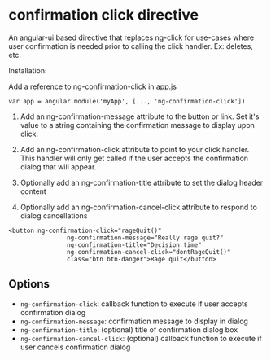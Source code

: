 # confirmation click directive
An angular-ui based directive that replaces ng-click for use-cases where user confirmation is needed prior to calling the click handler.  Ex: deletes, etc.

Installation:

Add a reference to ng-confirmation-click in app.js

```
var app = angular.module('myApp', [..., 'ng-confirmation-click'])
```


1) Add an ng-confirmation-message attribute to the button or link.  Set it's value to a string containing the confirmation message to display upon click.

2) Add an ng-confirmation-click attribute to point to your click handler.  This handler will only get called if the user accepts the confirmation dialog that will appear.

3) Optionally add an ng-confirmation-title attribute to set the dialog header content

4) Optionally add an ng-confirmation-cancel-click attribute to respond to dialog cancellations


```
<button ng-confirmation-click="rageQuit()" 
				ng-confirmation-message="Really rage quit?" 
				ng-confirmation-title="Decision time"
				ng-confirmation-cancel-click="dontRageQuit()"
				class="btn btn-danger">Rage quit</button>
```

## Options


- `ng-confirmation-click`: callback function to execute if user accepts confirmation dialog
- `ng-confirmation-message`: confirmation message to display in dialog
- `ng-confirmation-title`: (optional) title of confirmation dialog box
- `ng-confirmation-cancel-click`: (optional) callback function to execute if user cancels confirmation dialog
